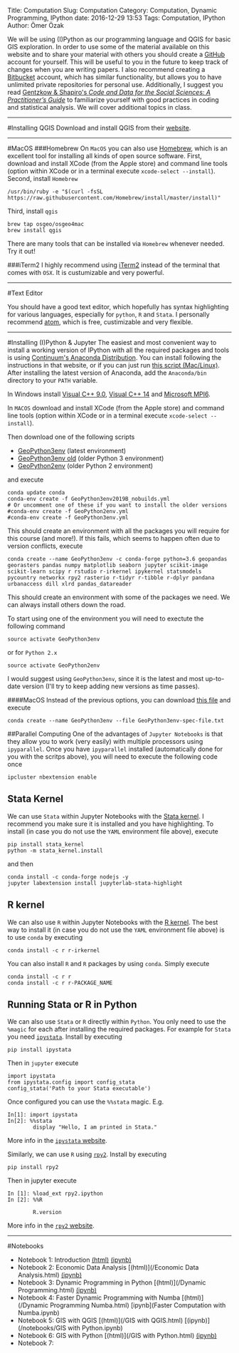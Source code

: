 Title: Computation
Slug: Computation
Category: Computation, Dynamic Programming, IPython
date: 2016-12-29 13:53
Tags: Computation, IPython
Author: Ömer Özak

We will be using (I)Python as our programming language and QGIS for basic GIS exploration. In order to use some of the material available on this website and to share your material with others you should create a [<i class="fa fa-github fa-1x"></i>GitHub](http://github.com/) account for yourself. This will be useful to you in the future to keep track of changes when you are writing papers. I also recommend creating a [<i class="fa fa-bitbucket fa-1x"></i>Bitbucket](https://bitbucket.org/) account, which has similar functionality, but allows you to have unlimited private repositories for personal use. Additionally, I suggest you read [Gentzkow & Shapiro's *Code and Data for the Social Sciences: A Practitioner’s Guide*](https://web.stanford.edu/~gentzkow/research/CodeAndData.pdf) to familiarize yourself with good practices in coding and statistical analysis. We will cover additional topics in class.

---
#Installing QGIS
Download and install QGIS from their [website](https://qgis.org/en/site/forusers/download.html). 

---
#MacOS
###Homebrew
On ``MacOS`` you can also use [Homebrew](https://brew.sh/), which is an excellent tool for installing all kinds of open source software. First, download and install XCode (from the Apple store) and command line tools (option within XCode or in a terminal execute ``xcode-select --install``). Second, install ``Homebrew``

	/usr/bin/ruby -e "$(curl -fsSL https://raw.githubusercontent.com/Homebrew/install/master/install)"
	
Third, install ``qgis``

	brew tap osgeo/osgeo4mac
	brew install qgis

There are many tools that can be installed via ``Homebrew`` whenever needed. Try it out!

###iTerm2
I highly recommend using [iTerm2](https://www.iterm2.com/) instead of the terminal that comes with ``OSX``. It is custumizable and very powerful. 

---
#Text Editor

You should have a good text editor, which hopefully has syntax highlighting for various languages, especially for ``python``, ``R`` and ``Stata``. I personally recommend [atom](https://atom.io/), which is free, custimizable and very flexible.

---
#Installing (I)Python & Jupyter
The easiest and most convenient way to install a working version of IPython with all the required packages and tools is using [Continuum's Anaconda Distribution](https://www.anaconda.com/distribution/). You can install following the instructions in that website, or if you can just run [this script (Mac/Linux)](https://www.dropbox.com/s/6st528ethbkmvv2/CondaInstall.sh?dl=0). After installing the latest version of Anaconda, add the ``Anaconda/bin`` directory to your ``PATH`` variable. 

In Windows install [Visual C++ 9.0](https://www.microsoft.com/en-us/download/details.aspx?id=44266), [Visual C++ 14](https://msdn.microsoft.com/en-us/library/hh567368.aspx) and [Microsoft MPI6](https://www.microsoft.com/en-us/download/details.aspx?id=47259). 

In ``MACOS`` download and install XCode (from the Apple store) and command line tools (option within XCode or in a terminal execute ``xcode-select --install``).

Then download one of the following scripts 

* [GeoPython3env](https://www.dropbox.com/s/d79ahsu3xz4632g/GeoPython3env2019B_nobuilds.yml?dl=0) (latest environment)
* [GeoPython3env old](https://www.dropbox.com/s/38a7mcaziyzmovj/GeoPython3env.yml?dl=0)  (older Python 3 environment)
* [GeoPython2env](https://www.dropbox.com/s/mrr9qwyz7t6s2uu/GeoPython2env.yml?dl=0) (older Python 2 environment)

and execute

    conda update conda
    conda-env create -f GeoPython3env2019B_nobuilds.yml
    # Or uncomment one of these if you want to install the older versions
    #conda-env create -f GeoPython2env.yml
    #conda-env create -f GeoPython3env.yml
    
This should create an environment with all the packages you will require for this course (and more!). If this fails, which seems to happen often due to version conflicts, execute

	conda create --name GeoPython3env -c conda-forge python=3.6 geopandas georasters pandas numpy matplotlib seaborn jupyter scikit-image scikit-learn scipy r rstudio r-irkernel ipykernel statsmodels pycountry networkx rpy2 rasterio r-tidyr r-tibble r-dplyr pandana urbanaccess dill xlrd pandas_datareader 

This should create an environment with some of the packages we need. We can always install others down the road.

To start using one of the environment you will need to exectute the following command

    source activate GeoPython3env

or for ``Python 2.x``

    source activate GeoPython2env

I would suggest using ``GeoPython3env``, since it is the latest and most up-to-date version (I'll try to keep adding new versions as time passes).

####MacOS
Instead of the previous options, you can download [this file](https://www.dropbox.com/s/8hz368xsh48390i/GeoPython3env-spec-file.txt?dl=0) and execute

	conda create --name GeoPython3env --file GeoPython3env-spec-file.txt

##Parallel Computing
One of the advantages of ``Jupyter Notebooks`` is that they allow you to work (very easily) with multiple processors using ``ipyparallel``. Once you have ``ipyparallel`` installed (automatically done for you with the scritps above), you will need to execute the following code once

    ipcluster nbextension enable

## Stata Kernel
We can use ``Stata`` within Jupyter Notebooks with the [Stata kernel](https://kylebarron.dev/stata_kernel/). I recommend you make sure it is installed and you have highlighting. To install (in case you do not use the ``YAML`` environment file above), execute

	pip install stata_kernel
	python -m stata_kernel.install

and then 

	conda install -c conda-forge nodejs -y
	jupyter labextension install jupyterlab-stata-highlight

## R kernel
We can also use ``R`` within Jupyter Notebooks with the [R kernel](https://irkernel.github.io/). The best way to install it (in case you do not use the ``YAML`` environment file above) is to use ``conda`` by executing

	conda install -c r r-irkernel 

You can also install ``R`` and ``R`` packages by using ``conda``. Simply execute

	conda install -c r r
	conda install -c r r-PACKAGE_NAME

## Running Stata or R in Python
We can also use ``Stata`` or ``R`` directly within ``Python``. You only need to use the ``%magic`` for each after installing the required packages. For example for ``Stata`` you need  [``ipystata``](https://github.com/TiesdeKok/ipystata). Install by executing

	pip install ipystata
	
Then in ``jupyter`` execute

	import ipystata 
	from ipystata.config import config_stata
	config_stata('Path to your Stata executable')  

Once configured you can use the ``%%stata`` magic. E.g.

	In[1]: import ipystata  
	In[2]: %%stata  
   		    display "Hello, I am printed in Stata."  
	

More info in the [``ipystata`` website](https://github.com/TiesdeKok/ipystata).

Similarly, we can use ``R`` using [``rpy2``](https://rpy2.bitbucket.io/). Install by executing

	pip install rpy2
	
Then in jupyter execute

	In [1]: %load_ext rpy2.ipython
	In [2]: %%R

			R.version

More info in the [``rpy2`` website](https://rpy2.bitbucket.io/).

---
#Notebooks

* Notebook 1: Introduction [(html)](/IntroPython.html) [(ipynb)](/notebooks/IntroPython.ipynb)
* Notebook 2: Economic Data Analysis [(html)](/Economic Data Analysis.html) [(ipynb)](/notebooks/EconomicDataAnalysis.ipynb)
* Notebook 3: Dynamic Programming in Python [(html)](/Dynamic Programming.html) [(ipynb)](/notebooks/DynamicProgramming.ipynb)
* Notebook 4: Faster Dynamic Programming with Numba [(html)](/Dynamic Programming Numba.html) [ipynb](Faster Computation with Numba.ipynb)
* Notebook 5: GIS with QGIS [(html)](/GIS with QGIS.html) [(ipynb)](/notebooks/GIS with Python.ipynb)
* Notebook 6: GIS with Python [(html)](/GIS with Python.html) [(ipynb)](/notebooks/GIS.ipynb)
* Notebook 7: 

